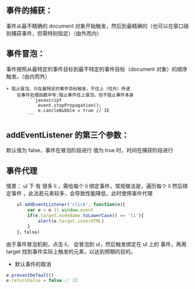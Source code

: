 ## 事件的捕获：

事件从最不精确的 document 对象开始触发，然后到最精确的（也可以在窗口级别捕获事件，但需特别指定）（由外而内）

## 事件冒泡：

事件按照从最特定的事件目标到最不特定的事件目标（document 对象）的顺序触发。（由内而外）

    + 阻止冒泡，只在最特定的事件目标触发，不往上（往外）传递
    	在事件处理函数中写:阻止事件往上冒泡，但不阻止事件本身
    		```javascript
    			event.stopPropagation();
    			e.cancleBubble = true // IE
    		```

## addEventListener 的第三个参数：

默认值为 false，事件在冒泡阶段进行
值为 true 时，时间在捕获阶段进行

## 事件代理

情景： ul 下 有 很多 li ，需给每个 li 绑定事件，常规做法是，遍历每个 li 然后绑定事件 ，此法若元素较多，会导致性能降低，此时使用事件代理

```javascript
	ul.addEventListener('click', function(e){
		var e = e || window.event
		if(e.target.nodeName.toLowerCase() == 'li'){
			alert(e.target.innerHTML)
		}
	}，false)
```

由于事件冒泡机制，点击 li， 会冒泡到 ul，然后触发绑定在 ul 上的 事件，再用 target 找到事件实际上触发的元素，以达到预期的目的。

- 默认事件的取消

```javascript
e.preventDefault()
e.returnValue = false // IE
```
